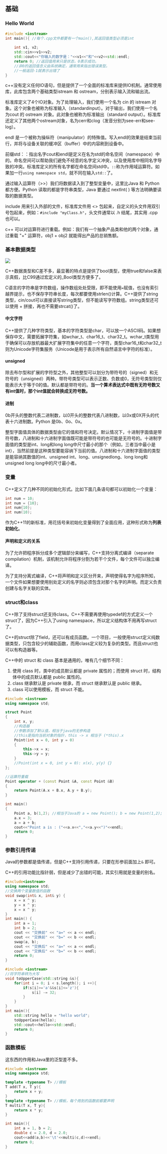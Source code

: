 ## 基础

### Hello World

```cpp
#include <iostream>
int main(){ //每个.cpp文件都要有一个main(),其返回值类型必须是int
    
    int v1, v2;
    std::cin>>v1>>v2;
    std::cout<<"你输入的数字是："<<v1<<"和"<<v2<<std::endl;
    return 0; //返回值用来只是状态，0表示成功。
    //非0的返回值含义由系统确定，通常用来指出错误类型。
    //一般返回-1就表示出错了
}
```

c++没有定义任何IO语句，但是提供了一个全面的标准库来提供IO机制。通常使用<iostream>库，此库包含两个基础类型istream 和 ostream，分别表示输入流和输出流。

标准库定义了4个IO对象。为了处理输入，我们使用一个名为 cin 的 istream 对象。这个对象也被称为标准输入（standardinput）。对于输出，我们使用一个名为cout 的 ostream 对象。此对象也被称为标准输出（standard output）。标准库还定义了其他两个ostream对象，名为cerr和clog（发音分别为see-err和see-log）。

endl 是一个被称为操纵符（manipulator）的特殊值。写入endl的效果是结束当前行，并将与设备关联的缓冲区（buffer）中的内容刷到设备中。

前缀std：：指出名字cout和endl是定义在名为std的命名空间（namespace）中的。命名空间可以帮助我们避免不经意的名字定义冲突，以及使用库中相同名字导致的冲突。标准库定义的所有名字都在命名空间std中。`::`称为作用域运算符。如果加一行`using namespace std`，就不同在输入`std::`了。

通过输入运算符（>>）我们将数据读入到了整型变量中，这里比Java 和 Python 都方便。Python 读取的都是字符串类型，Java 要通过 nextInt( ) 等方法明确要读取的数据类型。

include 用来引入外部的文件，标准库文件用 <> 包起来，自定义的头文件用双引号包起来，例如：`#include "myClass.h"`，头文件通常以 .h 结尾，其实用 .cpp 也可以。

c++ 可以对运算符进行重载。例如：我们有一个抽象产品类和他的两个对象，通过重载 "+" 运算符，obj1 + obj2 就能得出产品的总销售额。

### 基本数据类型

![](C++.assets/epub_33692196_61.jpg)

C++数据类型和C差不多，最显著的特点是提供了bool类型，使用true和false来表示真假，比C99通过宏定义的_Bool类型方便多了。

C语言的字符串是字符数组，操作数组处处受限，即不能使用`=`赋值，也没有索引越界提示，也不保存字符串长度，每次都要使用strlen()计算。C++提供了string类型，cin/cout可以直接读写string类型，但不能读写字符数组。string类型还可以使用 + 拼接，再也不需要strcat()了。

#### 中文字符

C++提供了几种字符类型，基本的字符类型是char，可以放一个ASCII码。如果想保存中文，需要拓展字符集，如wchar_t、char16_t、char32_t。wchar_t类型用于确保可以存放机器最大扩展字符集中的任意一个字符，类型char16_t和char32_t则为Unicode字符集服务（Unicode是用于表示所有自然语言中字符的标准）。

#### unsigned

除去布尔型和扩展的字符型之外，其他整型可以划分为带符号的（signed）和无符号的（unsigned）两种。带符号类型可以表示正数、负数或0，无符号类型则仅能表示大于等于0的值。默认都是带符号的。**当一个算术表达式中既有无符号数又有int值时，那个int值就会转换成无符号数。**

#### 进制

0b开头的整数代表二进制数，以0开头的整数代表八进制数，以0x或0X开头的代表十六进制数。Python 是0b、0o、0x。

整型字面值具体的数据类型由它的值和符号决定。默认情况下，十进制字面值是带符号数，八进制和十六进制字面值既可能是带符号的也可能是无符号的。十进制字面值的类型是int、long和long long中尺寸最小的那个（例如，三者当中最小是int），当然前提是这种类型要能容纳下当前的值。八进制和十六进制字面值的类型是能容纳其数值的int、unsigned int、long、unsignedlong、long long和unsigned long long中的尺寸最小者。

### 变量

C++定义了几种不同的初始化形式。比如下面几条语句都可以初始化一个变量：

```cpp
int num = 10;
int num = {10};
int num{10};
int num(10);
```

作为C++11的新标准，用花括号来初始化变量得到了全面应用，这种形式称为**列表初始化**。

#### 声明和定义的关系

为了允许把程序拆分成多个逻辑部分来编写，C++支持分离式编译（separate compilation）机制，该机制允许将程序分割为若干个文件，每个文件可以独立编译。

为了支持分离式编译，C++将声明和定义区分开来，声明使得名字为程序所知，一个文件如果想要使用别处定义的名字则必须包含对那个名字的声明。而定义负责创建与名字关联的实体。

### struct和class

C++除了支持struct还支持class。C++不需要再使用typedef的方式定义一个struct了，因为C++引入了using namespace，所以定义结构体不用再写struct了。

C++的struct除了field，还可以有成员函数。一个项目，一般使用struct定义纯数据类型，只包含较少的辅助函数，而用class定义较为复杂的类型。而且struct也可以有构造器等。

C++中的 struct 和 class 基本是通用的，唯有几个细节不同：

1. 使用 class 时，类中的成员默认都是 private 属性的；而使用 struct 时，结构体中的成员默认都是 public 属性的。
2. class 继承默认是 private 继承，而 struct 继承默认是 public 继承。
3. class 可以使用模板，而 struct 不能。

```cpp
#include <iostream>
using namespace std;

struct Point
{
    int x, y;
    //构造器
    //参数添加了默认值，相当于java的无参构造
    //this是指向当前对象的指针，this -> x 相当于 (*this).x
    Point(int x = 0, int y = 0)
    {
        this->x = x;
        this->y = y;
    }
    //Point(int x = 0, int y = 0): x(x), y(y) {}
};

//运算符重载
Point operator + (const Point &A, const Point &B)
{
    return Point(A.x + B.x, A.y + B.y);
}

int main()
{
    Point a, b(1,2); //相当于Java的 a = new Point(); b = new Point(1,2);
    a.x = 3;
    a = a + b;
    cout<<"Point a is : ("<<a.x<<","<<a.y<<")"<<endl;
    return 0;
}
```

### 参数引用传递

Java的参数都是值传递，但是C++支持引用传递，只要在形参前面加上`&` 即可。

C++的引用功能比指针弱，但是减少了出错的可能，其实引用就是变量的别名。

```cpp
#include<iostream>
using namespace std;
//交换两个变量数值的函数
void swap(int& x, int& y) {
	x = x ^ y;
	y = x ^ y;
	x = x ^ y;
}
int main() {
	int a = 1;
	int b = 2;
	cout << "交换前" << "a=" << a << endl;
	cout << "交换前" << "b=" << b << endl;
	swap(a, b);
	cout << "交换后" << "a=" << a << endl;
	cout << "交换后" << "b=" << b << endl;
	return 0;
}
```

```cpp
#include <iostream>
//将字符串转为大写
void toUpperCase(std::string &s){
    for(int i = 0; i < s.length(); i ++){
        if(s[i]>='a'&&s[i]<='z'){
            s[i] -= 32;
        }
    }
}
int main(){
    std::string hello = "hello world";
    toUpperCase(hello);
    std::cout<<hello<<std::endl;
    return 0;
}
```

### 函数模板

这东西的作用和Java里的泛型差不多。

```cpp
#include <iostream>
using namespace std;

template <typename T> //模板
T add(T x, T y){
    return x + y;
}
template <typename T> //模板，每个用到的函数前都要声明
T multi(T x, T y){
    return x * y;
}

int main(){
    int a = 1, b = 2;
    double c = 2.0, d = 2.0;
    cout<<add(a,b)<<'\t'<<multi(c,d)<<endl;
    return 0;
}
```

